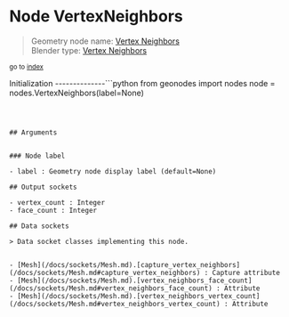 
# Node VertexNeighbors

> Geometry node name: [Vertex Neighbors](https://docs.blender.org/manual/en/latest/modeling/geometry_nodes/mesh/vertex_neighbors.html)<br>
  Blender type: [Vertex Neighbors](https://docs.blender.org/api/current/bpy.types.GeometryNodeInputMeshVertexNeighbors.html)
  
<sub>go to [index](/docs/index.md)</sub>

Initialization
--------------```python
from geonodes import nodes
node = nodes.VertexNeighbors(label=None)
```



## Arguments


### Node label

- label : Geometry node display label (default=None)

## Output sockets

- vertex_count : Integer
- face_count : Integer

## Data sockets

> Data socket classes implementing this node.
  
  
- [Mesh](/docs/sockets/Mesh.md).[capture_vertex_neighbors](/docs/sockets/Mesh.md#capture_vertex_neighbors) : Capture attribute
- [Mesh](/docs/sockets/Mesh.md).[vertex_neighbors_face_count](/docs/sockets/Mesh.md#vertex_neighbors_face_count) : Attribute
- [Mesh](/docs/sockets/Mesh.md).[vertex_neighbors_vertex_count](/docs/sockets/Mesh.md#vertex_neighbors_vertex_count) : Attribute
  
